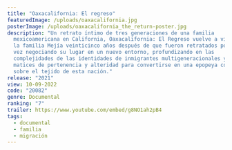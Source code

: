 ```yaml
---
title: "Oaxacalifornia: El regreso"
featuredImage: /uploads/oaxacalifornia.jpg
posterImage: /uploads/oaxacalifornia_the_return-poster.jpg
description: "Un retrato íntimo de tres generaciones de una familia
  mexicoamericana en California, Oaxacalifornia: El Regreso vuelve a visitar a
  la familia Mejía veinticinco años después de que fueron retratados por primera
  vez negociando su lugar en un nuevo entorno, profundizando en las
  complejidades de las identidades de inmigrantes multigeneracionales y los
  matices de pertenencia y alteridad para convertirse en una epopeya conmovedora
  sobre el tejido de esta nación."
release: "2021"
view: 10-09-2022
code: "20082"
genre: Documental
ranking: "7"
trailer: https://www.youtube.com/embed/g8NO1ah2pB4
tags:
  - documental
  - familia
  - migración
---
```

